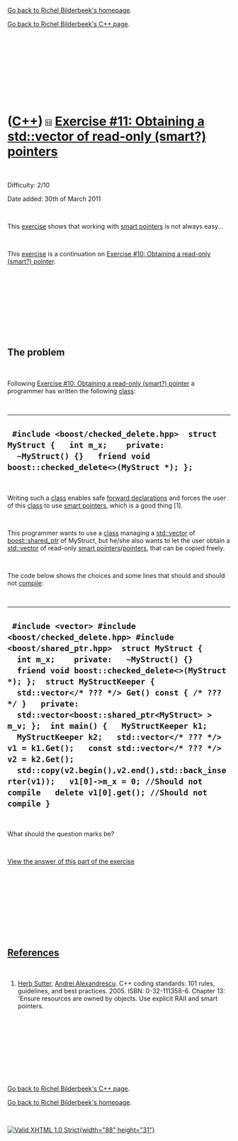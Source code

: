 [Go back to Richel Bilderbeek's homepage](index.htm).

[Go back to Richel Bilderbeek's C++ page](Cpp.htm).

 

 

 

 

 

([C++](Cpp.htm)) ![C++98](PicCpp98.png) [Exercise \#11: Obtaining a std::vector of read-only (smart?) pointers](CppExerciseReadonlyVectorOfPointers.htm)
========================================================================================================================================================

 

Difficulty: 2/10

Date added: 30th of March 2011

 

This [exercise](CppExercise.htm) shows that working with [smart
pointers](CppSmartPointer.htm) is not always easy...

 

This [exercise](CppExercise.htm) is a continuation on [Exercise \#10:
Obtaining a read-only (smart?) pointer](CppExerciseReadonlyPointer.htm).

 

 

 

 

 

The problem
-----------

 

Following [Exercise \#10: Obtaining a read-only (smart?)
pointer](CppExerciseReadonlyPointer.htm) a programmer has written the
following [class](CppClass.htm):

 

  ---------------------------------------------------------------------------------------------------------------------------------------------------------
  ` #include <boost/checked_delete.hpp>  struct MyStruct {   int m_x;    private:   ~MyStruct() {}   friend void boost::checked_delete<>(MyStruct *); };`
  ---------------------------------------------------------------------------------------------------------------------------------------------------------

 

Writing such a [class](CppClass.htm) enables safe [forward
declarations](CppForwardDeclaration.htm) and forces the user of this
[class](CppClass.htm) to use [smart pointers](CppSmartPointer.htm),
which is a good thing \[1\].

 

This programmer wants to use a [class](CppClass.htm) managing a
[std::vector](CppVector.htm) of [boost::shared\_ptr](CppShared_ptr.htm)
of MyStruct, but he/she also wants to let the user obtain a
[std::vector](CppVector.htm) of read-only [smart
pointers](CppSmartPointer.htm)/[pointers](CppPointer.htm), that can be
copied freely.

 

The code below shows the choices and some lines that should and should
not [compile](CppCompiler.htm):

 

  -------------------------------------------------------------------------------------------------------------------------------------------------------------------------------------------------------------------------------------------------------------------------------------------------------------------------------------------------------------------------------------------------------------------------------------------------------------------------------------------------------------------------------------------------------------------------------------------------------------------------------------------------
  ` #include <vector> #include <boost/checked_delete.hpp> #include <boost/shared_ptr.hpp>  struct MyStruct {   int m_x;    private:   ~MyStruct() {}   friend void boost::checked_delete<>(MyStruct *); };  struct MyStructKeeper {   std::vector</* ??? */> Get() const { /* ??? */ }   private:   std::vector<boost::shared_ptr<MyStruct> > m_v; };  int main() {   MyStructKeeper k1;   MyStructKeeper k2;   std::vector</* ??? */> v1 = k1.Get();   const std::vector</* ??? */> v2 = k2.Get();   std::copy(v2.begin(),v2.end(),std::back_inserter(v1));   v1[0]->m_x = 0; //Should not compile   delete v1[0].get(); //Should not compile }`
  -------------------------------------------------------------------------------------------------------------------------------------------------------------------------------------------------------------------------------------------------------------------------------------------------------------------------------------------------------------------------------------------------------------------------------------------------------------------------------------------------------------------------------------------------------------------------------------------------------------------------------------------------

 

What should the question marks be?

 

[View the answer of this part of the
exercise](CppExerciseReadonlyVectorOfPointersAnswer.htm)

 

 

 

 

 

[References](CppReferences.htm)
-------------------------------

 

1.  [Herb Sutter](CppHerbSutter.htm), [Andrei
    Alexandrescu](CppAndreiAlexandrescu.htm). C++ coding standards: 101
    rules, guidelines, and best practices. 2005. ISBN: 0-32-111358-6.
    Chapter 13: 'Ensure resources are owned by objects. Use explicit
    RAII and smart pointers.

 

 

 

 

 

[Go back to Richel Bilderbeek's C++ page](Cpp.htm).

[Go back to Richel Bilderbeek's homepage](index.htm).

 

[![Valid XHTML 1.0 Strict](valid-xhtml10.png){width="88"
height="31"}](http://validator.w3.org/check?uri=referer)
